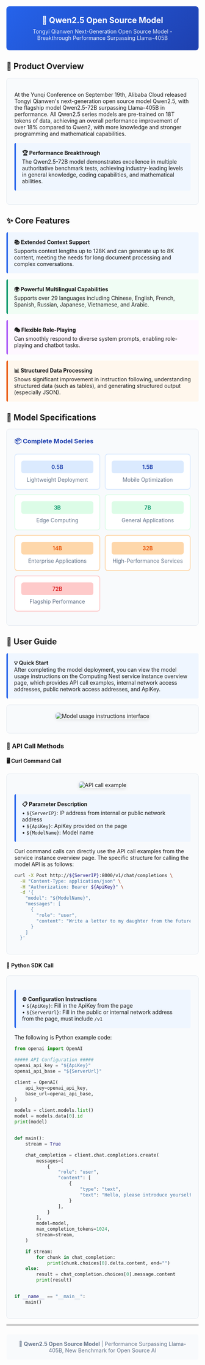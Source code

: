 <div style="background: linear-gradient(135deg, #2563eb, #1e40af); padding: 24px; border-radius: 8px; color: white; text-align: center; margin-bottom: 24px;">
  <h2 style="margin: 0; color: white;">🌟 Qwen2.5 Open Source Model</h2>
  <p style="margin: 8px 0 0 0; opacity: 0.9;">Tongyi Qianwen Next-Generation Open Source Model - Breakthrough Performance Surpassing Llama-405B</p>
</div>

## 🎯 Product Overview

<div style="background: #f8fafc; border: 1px solid #e2e8f0; border-radius: 8px; padding: 20px; margin: 16px 0;">

At the Yunqi Conference on September 19th, Alibaba Cloud released Tongyi Qianwen's next-generation open source model Qwen2.5, with the flagship model Qwen2.5-72B surpassing Llama-405B in performance. All Qwen2.5 series models are pre-trained on 18T tokens of data, achieving an overall performance improvement of over 18% compared to Qwen2, with more knowledge and stronger programming and mathematical capabilities.

<div style="background: #eff6ff; border-left: 4px solid #2563eb; padding: 16px; margin: 16px 0; border-radius: 4px;">
  <strong>🏆 Performance Breakthrough</strong><br>
  The Qwen2.5-72B model demonstrates excellence in multiple authoritative benchmark tests, achieving industry-leading levels in general knowledge, coding capabilities, and mathematical abilities.
</div>

</div>

## ✨ Core Features

<div style="display: grid; grid-template-columns: repeat(auto-fit, minmax(300px, 1fr)); gap: 16px; margin: 16px 0;">

<div style="background: #eff6ff; border-left: 4px solid #2563eb; padding: 16px; border-radius: 4px;">
  <strong>📚 Extended Context Support</strong><br>
  Supports context lengths up to 128K and can generate up to 8K content, meeting the needs for long document processing and complex conversations.
</div>

<div style="background: #f0fdf4; border-left: 4px solid #059669; padding: 16px; border-radius: 4px;">
  <strong>🌍 Powerful Multilingual Capabilities</strong><br>
  Supports over 29 languages including Chinese, English, French, Spanish, Russian, Japanese, Vietnamese, and Arabic.
</div>

<div style="background: #fef7ff; border-left: 4px solid #a855f7; padding: 16px; border-radius: 4px;">
  <strong>🎭 Flexible Role-Playing</strong><br>
  Can smoothly respond to diverse system prompts, enabling role-playing and chatbot tasks.
</div>

<div style="background: #fff7ed; border-left: 4px solid #ea580c; padding: 16px; border-radius: 4px;">
  <strong>📊 Structured Data Processing</strong><br>
  Shows significant improvement in instruction following, understanding structured data (such as tables), and generating structured output (especially JSON).
</div>

</div>

## 🔧 Model Specifications

<div style="background: #f8fafc; border: 1px solid #e2e8f0; border-radius: 8px; padding: 20px; margin: 16px 0;">

<h3 style="margin-top: 0; color: #1e40af;">📦 Complete Model Series</h3>

<div style="display: grid; grid-template-columns: repeat(auto-fit, minmax(200px, 1fr)); gap: 12px; margin: 16px 0;">

<div style="background: white; border: 2px solid #dbeafe; border-radius: 8px; padding: 16px; text-align: center;">
  <div style="background: #dbeafe; color: #1e40af; padding: 8px 16px; border-radius: 6px; font-weight: 600; margin-bottom: 8px;">0.5B</div>
  <div style="color: #64748b; font-size: 14px;">Lightweight Deployment</div>
</div>

<div style="background: white; border: 2px solid #dbeafe; border-radius: 8px; padding: 16px; text-align: center;">
  <div style="background: #dbeafe; color: #1e40af; padding: 8px 16px; border-radius: 6px; font-weight: 600; margin-bottom: 8px;">1.5B</div>
  <div style="color: #64748b; font-size: 14px;">Mobile Optimization</div>
</div>

<div style="background: white; border: 2px solid #dcfce7; border-radius: 8px; padding: 16px; text-align: center;">
  <div style="background: #dcfce7; color: #059669; padding: 8px 16px; border-radius: 6px; font-weight: 600; margin-bottom: 8px;">3B</div>
  <div style="color: #64748b; font-size: 14px;">Edge Computing</div>
</div>

<div style="background: white; border: 2px solid #dcfce7; border-radius: 8px; padding: 16px; text-align: center;">
  <div style="background: #dcfce7; color: #059669; padding: 8px 16px; border-radius: 6px; font-weight: 600; margin-bottom: 8px;">7B</div>
  <div style="color: #64748b; font-size: 14px;">General Applications</div>
</div>

<div style="background: white; border: 2px solid #fed7aa; border-radius: 8px; padding: 16px; text-align: center;">
  <div style="background: #fed7aa; color: #ea580c; padding: 8px 16px; border-radius: 6px; font-weight: 600; margin-bottom: 8px;">14B</div>
  <div style="color: #64748b; font-size: 14px;">Enterprise Applications</div>
</div>

<div style="background: white; border: 2px solid #fed7aa; border-radius: 8px; padding: 16px; text-align: center;">
  <div style="background: #fed7aa; color: #ea580c; padding: 8px 16px; border-radius: 6px; font-weight: 600; margin-bottom: 8px;">32B</div>
  <div style="color: #64748b; font-size: 14px;">High-Performance Services</div>
</div>

<div style="background: white; border: 2px solid #fecaca; border-radius: 8px; padding: 16px; text-align: center;">
  <div style="background: #fecaca; color: #dc2626; padding: 8px 16px; border-radius: 6px; font-weight: 600; margin-bottom: 8px;">72B</div>
  <div style="color: #64748b; font-size: 14px;">Flagship Performance</div>
</div>

</div>

</div>

## 📖 User Guide

<div style="background: #eff6ff; border-left: 4px solid #2563eb; padding: 16px; margin: 16px 0; border-radius: 4px;">
  <strong>💡 Quick Start</strong><br>
  After completing the model deployment, you can view the model usage instructions on the Computing Nest service instance overview page, which provides API call examples, internal network access addresses, public network access addresses, and ApiKey.
</div>

<div style="background: #f8fafc; border: 1px solid #e2e8f0; border-radius: 8px; padding: 20px; margin: 16px 0;">
  <div style="text-align: center; margin-bottom: 16px;">
    <img src="../image-en/img-llm-use-desc.png" alt="Model usage instructions interface" style="max-width: 100%; border-radius: 6px; box-shadow: 0 2px 8px rgba(0,0,0,0.1);">
  </div>
</div>

### 🔌 API Call Methods

#### 🖥️ Curl Command Call

<div style="background: #f8fafc; border: 1px solid #e2e8f0; border-radius: 8px; padding: 20px; margin: 16px 0;">

<div style="text-align: center; margin-bottom: 16px;">
  <img src="../image-en/img-api-call.png" alt="API call example" style="max-width: 100%; border-radius: 6px; box-shadow: 0 2px 8px rgba(0,0,0,0.1);">
</div>

<div style="background: #eff6ff; border-left: 4px solid #2563eb; padding: 16px; margin: 16px 0; border-radius: 4px;">
  <strong>📋 Parameter Description</strong><br>
  • <code>${ServerIP}</code>: IP address from internal or public network address<br>
  • <code>${ApiKey}</code>: ApiKey provided on the page<br>
  • <code>${ModelName}</code>: Model name
</div>

Curl command calls can directly use the API call examples from the service instance overview page. The specific structure for calling the model API is as follows:

```bash
curl -X Post http://${ServerIP}:8000/v1/chat/completions \
  -H "Content-Type: application/json" \
  -H "Authorization: Bearer ${ApiKey}" \
  -d '{
    "model": "${ModelName}",
    "messages": [
      {
        "role": "user",
        "content": "Write a letter to my daughter from the future year 2035, telling her to study technology well, become the master of technology, and promote technological and economic development; she is currently in 3rd grade"
      }
    ]
  }'
```

</div>

#### 🐍 Python SDK Call

<div style="background: #f8fafc; border: 1px solid #e2e8f0; border-radius: 8px; padding: 20px; margin: 16px 0;">

<div style="background: #eff6ff; border-left: 4px solid #2563eb; padding: 16px; margin: 16px 0; border-radius: 4px;">
  <strong>⚙️ Configuration Instructions</strong><br>
  • <code>${ApiKey}</code>: Fill in the ApiKey from the page<br>
  • <code>${ServerUrl}</code>: Fill in the public or internal network address from the page, must include <code>/v1</code>
</div>

The following is Python example code:

```python
from openai import OpenAI

##### API Configuration #####
openai_api_key = "${ApiKey}"
openai_api_base = "${ServerUrl}"

client = OpenAI(
    api_key=openai_api_key,
    base_url=openai_api_base,
)

models = client.models.list()
model = models.data[0].id
print(model)


def main():
    stream = True

    chat_completion = client.chat.completions.create(
        messages=[
            {
                "role": "user",
                "content": [
                    {
                        "type": "text",
                        "text": "Hello, please introduce yourself in as much detail as possible.",
                    }
                ],
            }
        ],
        model=model,
        max_completion_tokens=1024,
        stream=stream,
    )

    if stream:
        for chunk in chat_completion:
            print(chunk.choices[0].delta.content, end="")
    else:
        result = chat_completion.choices[0].message.content
        print(result)


if __name__ == "__main__":
    main()
```

</div>

---

<div style="text-align: center; padding: 16px; background: #f8fafc; border-radius: 6px; margin-top: 24px;">
  <p style="margin: 0; color: #64748b; font-size: 14px;">
    🌟 <strong>Qwen2.5 Open Source Model</strong> | Performance Surpassing Llama-405B, New Benchmark for Open Source AI
  </p>
</div>